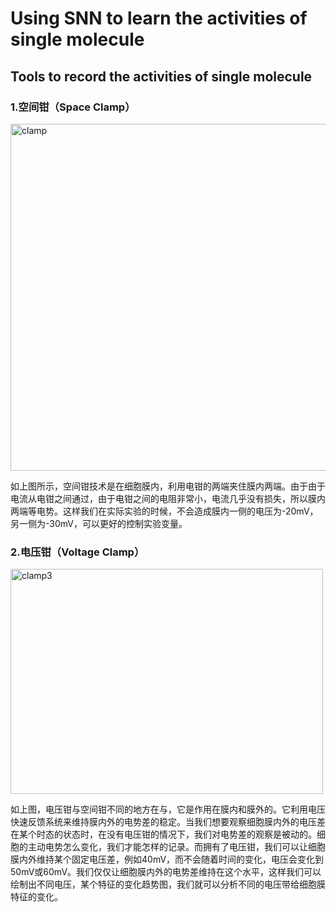# Using SNN to learn the activities of single molecule

## Tools to record the activities of single molecule

### 1.空间钳（Space Clamp）

<img width="555" alt="clamp" src="https://user-images.githubusercontent.com/37896842/80490906-99663980-8994-11ea-9b4c-7d40c44d5927.png">

如上图所示，空间钳技术是在细胞膜内，利用电钳的两端夹住膜内两端。由于由于电流从电钳之间通过，由于电钳之间的电阻非常小，电流几乎没有损失，所以膜内两端等电势。这样我们在实际实验的时候，不会造成膜内一侧的电压为-20mV，另一侧为-30mV，可以更好的控制实验变量。

### 2.电压钳（Voltage Clamp）

<img width="500" height="360" alt="clamp3" src="https://user-images.githubusercontent.com/37896842/80564702-222ab700-8a21-11ea-966a-5591233c21e0.png">

如上图，电压钳与空间钳不同的地方在与，它是作用在膜内和膜外的。它利用电压快速反馈系统来维持膜内外的电势差的稳定。当我们想要观察细胞膜内外的电压差在某个时态的状态时，在没有电压钳的情况下，我们对电势差的观察是被动的。细胞的主动电势怎么变化，我们才能怎样的记录。而拥有了电压钳，我们可以让细胞膜内外维持某个固定电压差，例如40mV，而不会随着时间的变化，电压会变化到50mV或60mV。我们仅仅让细胞膜内外的电势差维持在这个水平，这样我们可以绘制出不同电压，某个特征的变化趋势图，我们就可以分析不同的电压带给细胞膜特征的变化。
